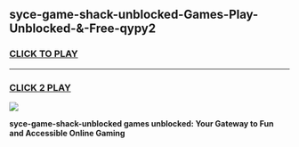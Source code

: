 
## syce-game-shack-unblocked-Games-Play-Unblocked-&-Free-qypy2
<h3>
<a href="https://premium76.site?title=syce-game-shack-unblocked&ref=24A">CLICK TO PLAY</a></h3>
<hr>

<h3>
<a href="https://premium76.site?title=syce-game-shack-unblocked&ref=24A">CLICK 2 PLAY</a>
  
</h3>

<a href="https://premium76.site?title=syce-game-shack-unblocked&ref=24A"><img src="https://clearcache.store/games.png"></a>


**syce-game-shack-unblocked games unblocked: Your Gateway to Fun and Accessible Online Gaming**
